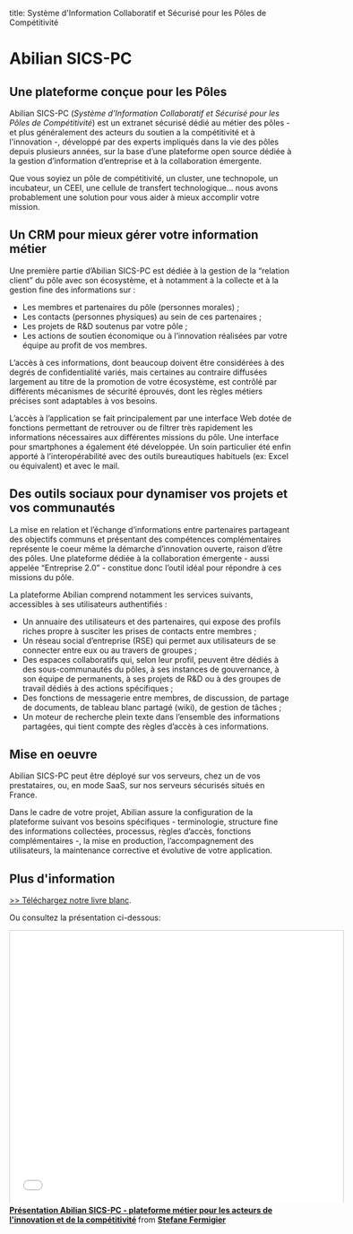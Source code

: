 title: Système d'Information Collaboratif et Sécurisé pour les Pôles de Compétitivité

# Abilian SICS-PC

## Une plateforme conçue pour les Pôles

Abilian SICS-PC (*Système d’Information Collaboratif et Sécurisé pour les Pôles de Compétitivité*) est un extranet sécurisé dédié au métier des pôles - et plus généralement des acteurs du soutien a la compétitivité et à l'innovation -, développé par des experts impliqués dans la vie des pôles depuis plusieurs années, sur la base d’une plateforme open source dédiée à la gestion d’information d’entreprise et à la collaboration émergente.

Que vous soyiez un pôle de compétitivité, un cluster, une technopole, un incubateur, un CEEI, une cellule de transfert technologique... nous avons probablement une solution pour vous aider à mieux accomplir votre mission.

## Un CRM pour mieux gérer votre information métier

Une première partie d’Abilian SICS-PC est dédiée à la gestion de la “relation client” du pôle avec son écosystème, et à notamment à la collecte et à la gestion fine des informations sur :

- Les membres et partenaires du pôle (personnes morales) ;
- Les contacts (personnes physiques) au sein de ces partenaires ;
- Les projets de R&D soutenus par votre pôle ;
- Les actions de soutien économique ou à l’innovation réalisées par votre équipe au profit de vos membres.

L’accès à ces informations, dont beaucoup doivent être considérées à des degrés de confidentialité variés, mais certaines au contraire diffusées largement au titre de la promotion de votre écosystème, est contrôlé par différents mécanismes de sécurité éprouvés, dont les règles métiers précises sont adaptables à vos besoins.

L’accès à l’application se fait principalement par une interface Web dotée de fonctions permettant de retrouver ou de filtrer très rapidement les informations nécessaires aux différentes missions du pôle. Une interface pour smartphones a également été développée. Un soin particulier été enfin apporté à l’interopérabilité avec des outils bureautiques habituels (ex: Excel ou équivalent) et avec le mail.

## Des outils sociaux pour dynamiser vos projets et vos communautés

La mise en relation et l’échange d’informations entre partenaires partageant des objectifs communs et présentant des compétences complémentaires représente le coeur même la démarche d’innovation ouverte, raison d’être des pôles. Une plateforme dédiée à la collaboration émergente - aussi appelée “Entreprise 2.0” - constitue donc l’outil idéal pour répondre à ces missions du pôle.

La plateforme Abilian comprend notamment les services suivants, accessibles à ses utilisateurs authentifiés :

- Un annuaire des utilisateurs et des partenaires, qui expose des profils riches propre à susciter les prises de contacts entre membres ;
- Un réseau social d’entreprise (RSE) qui permet aux utilisateurs de se connecter entre eux ou au travers de groupes ;
- Des espaces collaboratifs qui, selon leur profil, peuvent être dédiés à des sous-communautés du pôles, à ses instances de gouvernance, à son équipe de permanents, à ses projets de R&D ou à des groupes de travail dédiés à des actions  spécifiques ;
- Des fonctions de messagerie entre membres, de discussion, de partage de documents, de tableau blanc partagé (wiki), de gestion de tâches ;
- Un moteur de recherche plein texte dans l’ensemble des informations partagées, qui tient compte des règles d’accès à ces informations.

## Mise en oeuvre

Abilian SICS-PC peut être déployé sur vos serveurs, chez un de vos prestataires, ou, en mode SaaS, sur nos serveurs sécurisés situés en France.

Dans le cadre de votre projet, Abilian assure la configuration de la plateforme suivant vos besoins spécifiques - terminologie, structure fine des informations collectées, processus, règles d’accès,  fonctions complémentaires -, la mise en production, l’accompagnement des utilisateurs, la maintenance corrective et évolutive de votre application.

## Plus d'information

<a href="/static/pdf/lb-competitivite.pdf" class="cta">&gt;&gt; Téléchargez notre livre blanc</a>.

Ou consultez la présentation ci-dessous:

<iframe src="//www.slideshare.net/slideshow/embed_code/29247968" width="595" height="485" frameborder="0" marginwidth="0" marginheight="0" scrolling="no" style="border:1px solid #CCC;border-width:1px 1px 0;margin-bottom:5px" allowfullscreen> </iframe> <div style="margin-bottom:5px"> <strong> <a href="https://www.slideshare.net/sfermigier/presentation-abilian-sicspc-plateforme" title="Présentation Abilian SICS-PC - plateforme métier pour les acteurs de l&#x27;innovation et de la compétitivité" target="_blank">Présentation Abilian SICS-PC - plateforme métier pour les acteurs de l&#x27;innovation et de la compétitivité</a> </strong> from <strong><a href="http://www.slideshare.net/sfermigier" target="_blank">Stefane Fermigier</a></strong> </div>
